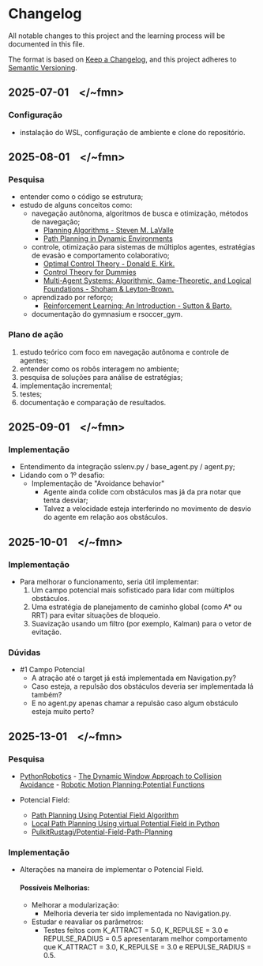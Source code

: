 # Changelog

All notable changes to this project and the learning process will be documented in this file.

The format is based on [Keep a Changelog](https://keepachangelog.com/en/1.1.0/),
and this project adheres to [Semantic Versioning](https://semver.org/spec/v2.0.0.html).

## 2025-07-01 &ensp; \</~fmn>
### Configuração

- instalação do WSL, configuração de ambiente e clone do repositório.

## 2025-08-01 &ensp; \</~fmn>
### Pesquisa

- entender como o código se estrutura; 
- estudo de alguns conceitos como:
    - navegação autônoma, algoritmos de busca e otimização, métodos de navegação;
        - [Planning Algorithms - Steven M. LaValle](https://msl.cs.uiuc.edu/planning/bookbig.pdf)
        - [Path Planning in Dynamic Environments](https://thesai.org/Downloads/Volume5No8/Paper_13-Path_Planning_in_a_Dynamic_Environment.pdf)
    - controle, otimização para sistemas de múltiplos agentes, estratégias de evasão e comportamento colaborativo;
        - [Optimal Control Theory - Donald E. Kirk.](http://e.guigon.free.fr/rsc/book/Kirk04.pdf)
        - [Control Theory for Dummies](https://medium.com/lifeandtech/control-theory-for-dummies-e86155b14aff)
        - [Multi-Agent Systems: Algorithmic, Game-Theoretic, and Logical Foundations - Shoham & Leyton-Brown.](https://www.masfoundations.org/mas.pdf)
    - aprendizado por reforço;
        - [Reinforcement Learning: An Introduction - Sutton & Barto.](https://web.stanford.edu/class/psych209/Readings/SuttonBartoIPRLBook2ndEd.pdf)
    - documentação do gymnasium e rsoccer_gym.
    
### Plano de ação

1. estudo teórico com foco em navegação autônoma e controle de agentes;
2. entender como os robôs interagem no ambiente;
3. pesquisa de soluções para análise de estratégias;
4. implementação incremental;
5. testes;
6. documentação e comparação de resultados.

## 2025-09-01 &ensp; \</~fmn>
### Implementação

- Entendimento da integração sslenv.py / base_agent.py / agent.py;
- Lidando com o 1º desafio:
    - Implementação de "Avoidance behavior"
        - Agente ainda colide com obstáculos mas já da pra notar que tenta desviar;
        - Talvez a velocidade esteja interferindo no movimento de desvio do agente em relação aos obstáculos.

## 2025-10-01 &ensp; \</~fmn>
### Implementação 

- Para melhorar o funcionamento, seria útil implementar:
    1. Um campo potencial mais sofisticado para lidar com múltiplos obstáculos.
    2. Uma estratégia de planejamento de caminho global (como A* ou RRT) para evitar situações de bloqueio.
    3. Suavização usando um filtro (por exemplo, Kalman) para o vetor de evitação.

### Dúvidas

- #1 Campo Potencial
    - A atração até o target já está implementada em Navigation.py?
    - Caso esteja, a repulsão dos obstáculos deveria ser implementada lá também?
    - E no agent.py apenas chamar a repulsão caso algum obstáculo esteja muito perto?

## 2025-13-01 &ensp; \</~fmn>
### Pesquisa
- [PythonRobotics](https://github.com/AtsushiSakai/PythonRobotics?tab=readme-ov-file#path-planning)
        - [The Dynamic Window Approach to Collision Avoidance](https://www.ri.cmu.edu/pub_files/pub1/fox_dieter_1997_1/fox_dieter_1997_1.pdf)
        - [Robotic Motion Planning:Potential Functions](https://www.cs.cmu.edu/~motionplanning/lecture/Chap4-Potential-Field_howie.pdf)

- Potencial Field:
    - [Path Planning Using Potential Field Algorithm](https://medium.com/@rymshasiddiqui/path-planning-using-potential-field-algorithm-a30ad12bdb08)
    - [Local Path Planning Using virtual Potential Field in Python](https://medium.com/nerd-for-tech/local-path-planning-using-virtual-potential-field-in-python-ec0998f490af)
    - [PulkitRustagi/Potential-Field-Path-Planning](https://github.com/PulkitRustagi/Potential-Field-Path-Planning/blob/main/potential_PathPlanning.py)

### Implementação
- Alterações na maneira de implementar o Potencial Field.
    #### Possíveis Melhorias:
    - Melhorar a modularização:
        - Melhoria deveria ter sido implementada no Navigation.py.
    - Estudar e reavaliar os parâmetros:
        - Testes feitos com K_ATTRACT = 5.0, K_REPULSE = 3.0 e REPULSE_RADIUS = 0.5 apresentaram melhor comportamento que K_ATTRACT = 3.0, K_REPULSE = 3.0 e REPULSE_RADIUS = 0.5.


